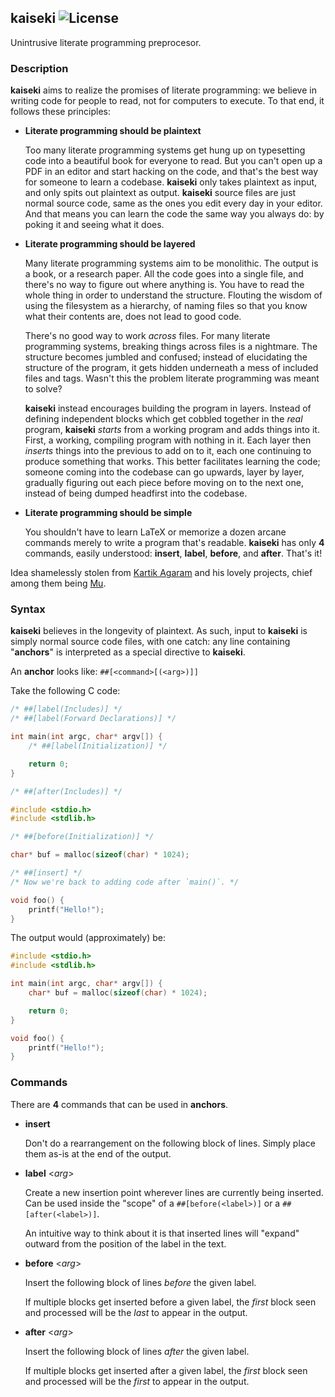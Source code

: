 ## kaiseki ![License](https://img.shields.io/badge/license-BSD--3-ff69b4.png)

Unintrusive literate programming preprocesor.

### Description

**kaiseki** aims to realize the promises of literate programming: we believe in
writing code for people to read, not for computers to execute. To that end,
it follows these principles:

+ **Literate programming should be plaintext**
  
  Too many literate programming systems get hung up on typesetting code into
  a beautiful book for everyone to read. But you can't open up a PDF in an
  editor and start hacking on the code, and that's the best way for someone
  to learn a codebase. **kaiseki** only takes plaintext as input, and only
  spits out plaintext as output. **kaiseki** source files are just normal
  source code, same as the ones you edit every day in your editor. And that
  means you can learn the code the same way you always do: by poking it and
  seeing what it does.
  
+ **Literate programming should be layered**
  
  Many literate programming systems aim to be monolithic. The output is a book,
  or a research paper. All the code goes into a single file, and there's no
  way to figure out where anything is. You have to read the whole thing in order
  to understand the structure. Flouting the wisdom of using the filesystem
  as a hierarchy, of naming files so that you know what their contents are,
  does not lead to good code. 
  
  There's no good way to work *across* files. For many literate programming
  systems, breaking things across files is a nightmare. The structure becomes
  jumbled and confused; instead of elucidating the structure of the program,
  it gets hidden underneath a mess of included files and tags. Wasn't this
  the problem literate programming was meant to solve?
  
  **kaiseki** instead encourages building the program in layers. Instead of
  defining independent blocks which get cobbled together in the *real*
  program, **kaiseki** *starts* from a working program and adds things into
  it. First, a working, compiling program with nothing in it. Each layer
  then *inserts* things into the previous to add on to it, each one continuing
  to produce something that works. This better facilitates learning the code;
  someone coming into the codebase can go upwards, layer by layer, gradually
  figuring out each piece before moving on to the next one, instead of
  being dumped headfirst into the codebase.
  
+ **Literate programming should be simple**
  
  You shouldn't have to learn LaTeX or memorize a dozen arcane commands merely
  to write a program that's readable. **kaiseki** has only **4** commands,
  easily understood: **insert**, **label**, **before**, and **after**. That's
  it!

Idea shamelessly stolen from [Kartik Agaram](http://akkartik.name/) and his
lovely projects, chief among them being [Mu](https://github.com/akkartik/mu).

### Syntax

**kaiseki** believes in the longevity of plaintext. As such, input to **kaiseki**
is simply normal source code files, with one catch: any line containing
"**anchors**" is interpreted as a special directive to **kaiseki**.

An **anchor** looks like: `##[<command>[(<arg>)]]`

Take the following C code:

```c
/* ##[label(Includes)] */
/* ##[label(Forward Declarations)] */

int main(int argc, char* argv[]) {
    /* ##[label(Initialization)] */

    return 0;
}

/* ##[after(Includes)] */

#include <stdio.h>
#include <stdlib.h>

/* ##[before(Initialization)] */

char* buf = malloc(sizeof(char) * 1024);

/* ##[insert] */
/* Now we're back to adding code after `main()`. */

void foo() {
    printf("Hello!");
}

```

The output would (approximately) be:

```c
#include <stdio.h>
#include <stdlib.h>

int main(int argc, char* argv[]) {
    char* buf = malloc(sizeof(char) * 1024);

    return 0;
}

void foo() {
    printf("Hello!");
}
```

### Commands

There are **4** commands that can be used in **anchors**.

+ **insert**
  
  Don't do a rearrangement on the following block of lines. Simply
  place them as-is at the end of the output.
  
+ **label** <*arg*>
  
  Create a new insertion point wherever lines are currently being inserted.
  Can be used inside the "scope" of a `##[before(<label>)]` or a `##[after(<label>)]`.

  An intuitive way to think about it is that inserted lines will "expand" outward from
  the position of the label in the text.
  
+ **before** <*arg*>
  
  Insert the following block of lines *before* the given label.
  
  If multiple blocks get inserted before a given label, the *first*
  block seen and processed will be the *last* to appear in the output.
  
+ **after** <*arg*>
  
  Insert the following block of lines *after* the given label.
  
  If multiple blocks get inserted after a given label, the *first*
  block seen and processed will be the *first* to appear in the output.
